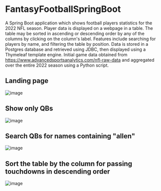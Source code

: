 # FantasyFootballSpringBoot
A Spring Boot application which shows football players statistics for the 2022 NFL season. Player data is displayed on a webpage in a table. The table may be sorted in ascending or descending order by any of the columns by clicking on the column's label. Features include searching for players by name, and filtering the table by position. Data is stored in a Postgres database and retrieved using JDBC, then displayed using a Thymeleaf template engine. Initial game data obtained from https://www.advancedsportsanalytics.com/nfl-raw-data and aggregated over the entire 2022 season using a Python script.

## Landing page
![image](https://user-images.githubusercontent.com/97772869/226406659-da50bd86-884a-4637-af1a-68e051bc927e.png)

## Show only QBs
![image](https://user-images.githubusercontent.com/97772869/226407389-c8a171ae-27c2-4010-afd3-22f326b42539.png)

## Search QBs for names containing "allen"
![image](https://user-images.githubusercontent.com/97772869/226407011-8ce74094-052d-42ca-9859-8506c5de6fc2.png)

## Sort the table by the column for passing touchdowns in descending order
![image](https://user-images.githubusercontent.com/97772869/226407248-1de6d867-93fe-4718-9a60-acd53615a6d2.png)
